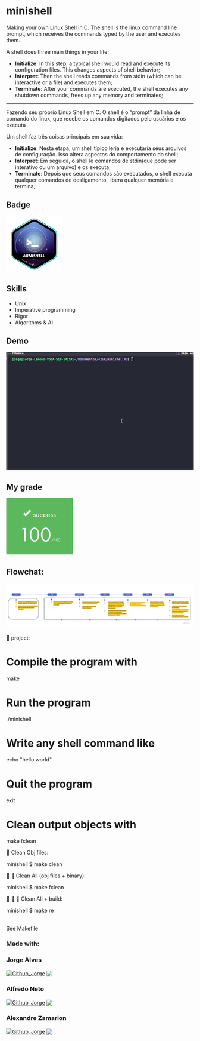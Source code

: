 # minishell

Making your own Linux Shell in C.
The shell is the linux command line prompt, which receives the commands typed by the user and executes them.

A shell does three main things in your life:

- **Initialize**: In this step, a typical shell would read and execute its configuration files. This changes aspects of shell behavior;
- **Interpret**: Then the shell reads commands from stdin (which can be interactive or a file) and executes them;
- **Terminate**: After your commands are executed, the shell executes any shutdown commands, frees up any memory and terminates;
---------------------------------------------------------------------------------------------
Fazendo seu próprio Linux Shell em C.
O shell é  o “prompt” da linha de comando do linux, que recebe os comandos digitados pelo usuários e os executa

Um shell faz três coisas principais em sua vida:

- **Initialize**: Nesta etapa, um shell típico leria e executaria seus arquivos de configuração. Isso altera aspectos do comportamento do shell;
- **Interpret**: Em seguida, o shell lê comandos de stdin(que pode ser interativo ou um arquivo) e os executa;
- **Terminate**: Depois que seus comandos são executados, o shell executa qualquer comandos de desligamento, libera qualquer memória e termina;

## Badge
<img src="img/minishell_badge.png">

## Skills
- Unix
- Imperative programming
- Rigor
- Algorithms & AI 

## Demo
<img src="img/minishell.gif">

## My grade
<img src="img/score_minishell.png">

## Flowchat:
<img src="img/minishell_miro.jpg">


🚧 project:<br/>

# Compile the program with
make

# Run the program
./minishell

# Write any shell command like
echo "hello world"

# Quit the program
exit

# Clean output objects with
make fclean

:shower: Clean Obj files:<br/>

minishell $ make clean

:shower: :shower: Clean All (obj files + binary):<br/>

minishell $ make fclean

:shower: :shower: 🚧 Clean All + build:<br/>

minishell $ make re 

<br/>See Makefile<br/>

### Made with: <br/>
### Jorge Alves
<div style="display: inline_block">
 <a href="https://github.com/jorgeedualves/jorgeedualves" target="_blank"><img align="center" alt="Github_Jorge" height="30" width="30" src="https://cdn-icons-png.flaticon.com/128/1051/1051275.png" target="_blank"></a>
 <a href="https://www.linkedin.com/in/jorge-eduardo-alves-094b4331/" target="_blank"><img align="center"src="https://img.shields.io/badge/-LinkedIn-%230077B5?style=for-the-badge&logo=linkedin&logoColor=white" target="_blank"></a> 
</div>

### Alfredo Neto
<div style="display: inline_block">
 <a href="https://github.com/Alfredo-Neto" target="_blank"><img align="center" alt="Github_Jorge" height="30" width="30" src="https://cdn-icons-png.flaticon.com/128/1051/1051275.png" target="_blank"></a>
 <a href="https://www.linkedin.com/in/alfredo-neto-a2515814b/" target="_blank"><img align="center"src="https://img.shields.io/badge/-LinkedIn-%230077B5?style=for-the-badge&logo=linkedin&logoColor=white" target="_blank"></a> 
</div>

### Alexandre Zamarion
<div style="display: inline_block">
 <a href="https://github.com/alezamarion" target="_blank"><img align="center" alt="Github_Jorge" height="30" width="30" src="https://cdn-icons-png.flaticon.com/128/1051/1051275.png" target="_blank"></a>
 <a href="https://www.linkedin.com/in/alexandre-zamarion-cepeda-a3766323a/" target="_blank"><img align="center"src="https://img.shields.io/badge/-LinkedIn-%230077B5?style=for-the-badge&logo=linkedin&logoColor=white" target="_blank"></a> 
</div>
